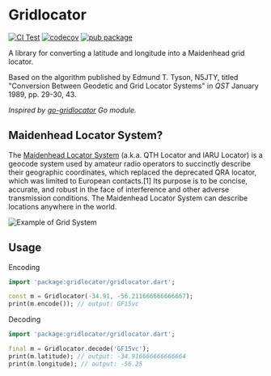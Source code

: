 # Gridlocator

[![CI Test](https://github.com/tai-ga/gridlocator/actions/workflows/ci-test.yaml/badge.svg)](https://github.com/tai-ga/gridlocator/actions/workflows/ci-test.yaml)
[![codecov](https://codecov.io/gh/tai-ga/gridlocator/branch/main/graph/badge.svg?token=5MWX6PWJ8M)](https://codecov.io/gh/tai-ga/gridlocator)
[![pub package](https://img.shields.io/pub/v/gridlocator.svg)](https://pub.dev/packages/gridlocator)

A library for converting a latitude and longitude into a Maidenhead grid locator.

Based on the algorithm published by Edmund T. Tyson, N5JTY, titled "Conversion Between Geodetic and Grid Locator Systems" in _QST_ January 1989, pp. 29-30, 43.

_Inspired by [go-gridlocator](https://github.com/jasonhancock/go-gridlocator) Go module._

## Maidenhead Locator System?

The [Maidenhead Locator System](https://en.wikipedia.org/wiki/Maidenhead_Locator_System) (a.k.a. QTH Locator and IARU Locator) is a geocode system used by amateur radio operators to succinctly describe their geographic coordinates, which replaced the deprecated QRA locator, which was limited to European contacts.[1] Its purpose is to be concise, accurate, and robust in the face of interference and other adverse transmission conditions. The Maidenhead Locator System can describe locations anywhere in the world.

![Example of Grid System](https://upload.wikimedia.org/wikipedia/commons/1/1d/Maidenhead_grid_over_Europe.svg)

## Usage

Encoding

```dart
import 'package:gridlocator/gridlocator.dart';

const m = Gridlocator(-34.91, -56.211666666666667);
print(m.encode()); // output: GF15vc
```

Decoding

```dart
import 'package:gridlocator/gridlocator.dart';

final m = Gridlocator.decode('GF15vc');
print(m.latitude); // output: -34.916666666666664
print(m.longitude); // output: -56.25
```
